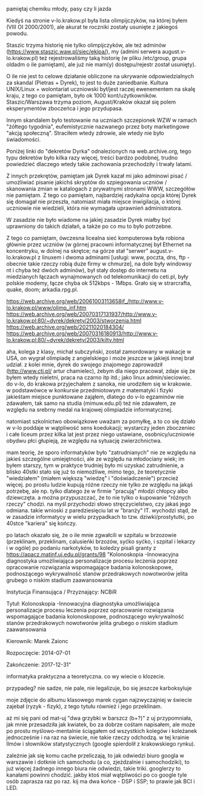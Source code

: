 pamiętaj chemiku młody, pasy czy li jazda

Kiedyś na stronie v-lo.krakow.pl była lista olimpijczyków, na której byłem (VIII OI 2000/2001), ale akurat te roczniki zostały usunięte z jakiegoś powodu.

Staszic trzyma historię nie tylko olimpijczyków, ale też adminów (https://www.staszic.waw.pl/siec/ekipa/), my (admini serwera august.v-lo.krakow.pl) też rejestrowaliśmy taką historię (w pliku /etc/group, grupa oldadm o ile pamiętam), ale już nie mam(y) dostępu/rejestr został usunięty).

O ile nie jest to celowe działanie obliczone na ukrywanie odpowiedzialnych za skandal (Pietras + Dyrek), to jest to duże zaniedbanie. Kultura UNIX/Linux + wolontariat uczniowski był/jest raczej ewenementem na skalę kraju, z tego co pamiętam, było ok 1000 kont/użytkowników. Staszic/Warszawa trzyma poziom, August/Kraków okazał się polem eksperymentów zboczeńca i jego przydupasa.

Innym skandalem było testowanie na uczniach szczepionek WZW w ramach "żółtego tygodnia", eufemistycznie nazwanego przez boty marketingowe "akcją społeczną". Straciłem wtedy zdrowie, ale wtedy nie było świadomości.

Poniżej linki do "dekretów Dyrka" odnalezionych na web.archive.org, tego typu dekretów było kilka razy więcej, treści bardzo podobnej, trudno powiedzieć dlaczego wtedy takie zachowania przechodziły i trwały latami.

Z innych przekrętów, pamiętam jak Dyrek kazał mi jako adminowi pisać / umożliwiać pisanie jakichś skryptów do szpiegowania uczniów / skanowania zmian w katalogach z prywatnymi stronami WWW, szczegółów nie pamiętam. Z tego co pamiętam, najbardziej radykalna opcja której Dyrek się domagał nie przeszła, natomiast miała miejsce inwigilacja, o której uczniowie nie wiedzieli, która nie wymagała uprawnień administratora.

W zasadzie nie było wiadome na jakiej zasadzie Dyrek miałby być uprawniony do takich działań, a także po co mu to było potrzebne.

Z tego co pamiętam, ówczesna licealna sieć komputerowa była robiona głównie przez uczniów (w górnej pracowni informatycznej był Ethernet na koncentryku, w dolnej na skrętce; na górze stał "serwer" august.v-lo.krakow.pl z linuxem i dwoma adminami [usługi: www, poczta, dns, ftp - obecnie takie rzeczy robią duże firmy w chmurze], na dole były windowsy nt i chyba też dwóch adminów), był stały dostęp do internetu na miedzianych łączach wynajmowanych od telekomunikacji do ceti.pl, były polskie modemy, łącze chyba ok 512kbps - 1Mbps. Grało się w strarcrafta, quake, doom; arkadia.rpg.pl.


https://web.archive.org/web/20061003113658if_/http://www.v-lo.krakow.pl/www/olimp_inf.htm
https://web.archive.org/web/20070317131937/http://www.v-lo.krakow.pl:80/~dyrek/dekrety/2003/stworzenia.html
https://web.archive.org/web/20211020184304/
https://web.archive.org/web/20070316180913/http://www.v-lo.krakow.pl:80/~dyrek/dekrety/2003/kilty.html

aha, kolega z klasy, michał subczyński, został zamordowany w wakacje w USA, on wygrał olimpiadę z angielskiego i może jeszcze w jakiejś innej brał udział.
z kolei mnie, dyrek do swojego znajomego zaprowadził (http://www.cti.pl/ artur chamielec), żebym dla niego pracował, zdaje się że byłem wtedy nieletni, praca na czarno itp itd.; jako linux admin/sieciowiec. do v-lo, do krakowa przyjechałem z sanoka, nie urodziłem się w krakowie. w podstawówce w konkursie przedmiotowym z matematyki i fizyki jakieśtam miejsce punktowane zająłem, dlatego do v-lo egzaminów nie zdawałem, tak samo na studia (mimuw.edu.pl) też nie zdawałem, ze względu na srebrny medal na krajowej olimpiadzie informatycznej.

natomiast szkolnictwo obowiązkowe uważam za pomyłkę, a to co się działo w v-lo poddaje w wątpliwość sens koedukacji; wystarczy jeden zboczeniec i całe liceum przez kilka lat jest przez niego ustawiane, osobnicy/uczniowie obydwu płci głupieją, ze względu na sytuację zwierzchnictwa.

mam teorię, że sporo informatyków było "zatrudnianych" nie ze względu na jakieś szczególne umiejętności, ale ze względu na młodociany wiek; im byłem starszy, tym w praktyce trudniej było mi uzyskać zatrudnienie, a blisko 40stki stało się już to niemożliwe, mimo tego, że teoretycznie "wiedziałem" (miałem większą "wiedzę" i "doświadczenie") przecież więcej. po prostu ludzie kupują różne rzeczy nie tylko ze względu na jakąś potrzebę, ale np. tylko dlatego że w firmie "pracują" młodzi chłopcy albo dziewczęta. a można przypuszczać, że to nie tylko o kupowanie "różnych rzeczy" chodzi. na myśl przychodzi słowo stręczycielstwo, czy jakaś jego odmiana. takie wnioski z paredziesięciu lat w "branży" IT. wychodzi stąd, że w zasadzie informatycy w wielu przypadkach to tzw. dziwki/prostytutki, po 40stce "kariera" się kończy. 

po latach okazało się, że o ile mnie zgwałcili w szpitalu w brzozowie (przeklinam, przeklinam, calusieńki brzozów, syćko syćko, i szpital i lekarzy i w ogóle) po podaniu narkotyków, to koledzy pisali granty z https://apacz.matinf.uj.edu.pl/grants/98 "Kolonoskopia -Innowacyjna diagnostyka umożliwiająca personalizacje procesu leczenia poprzez opracowanie rozwiązania wspomagające badania kolonoskopowe, podnoszącego wykrywalność stanów przedrakowych nowotworów jelita grubego o niskim stadium zaawansowania

Instytucja Finansująca / Przyznający: NCBiR

Tytuł: Kolonoskopia -Innowacyjna diagnostyka umożliwiająca personalizacje procesu leczenia poprzez opracowanie rozwiązania wspomagające badania kolonoskopowe, podnoszącego wykrywalność stanów przedrakowych nowotworów jelita grubego o niskim stadium zaawansowania

Kierownik: Marek Zaionc

Rozpoczęcie: 2014-07-01

Zakończenie: 2017-12-31"

informatyka praktyczna a teoretyczna. co wy wiecie o klozecie.

przypadeg? nie sadze, nie pale, nie legalizuje, bo się jeszcze karboksyluje

moje zdjęcie do albumu klasowego marek cygan najzwyczajniej w świecie zajebał (ryzyk - fizyk), z tego tytułu również i jego przeklinam.

aż mi się pani od mat-uj "dwa grzybki w barszcz (b+?)" z uj przypomniała, jak mnie przesadziła jak kwiatek, bo za dobrze cośtam napisałem, ale może po prostu myślowo-mentalnie ściągałem od wszystkich kolegów i koleżanek jednocześnie i na raz na świecie, nie takie rzeczy odchodzą. w tej krainie llmów i słowników statystycznych (google spierdolił z krakowskiego rynku).

zależnie jak się komu cache przeliczają, to jak odwiedzi biuro googla w warszawie i dotknie ich samochodu (a co, zjeżdzalnie i samochodziki), to już więcej żadnego innego biura nie odwiedzi, takie triki. googlerzy to kanałami powinni chodzić. jakby ktoś miał wątpliwości po co google tyle osób zaprasza raz po raz. kij ma dwa końce - DSP i SSP; to prawie jak BCI i LED.
